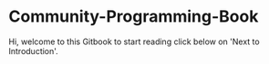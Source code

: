 # Community-Programming-Book

Hi, welcome to this Gitbook to start reading click below on 'Next to Introduction'.
